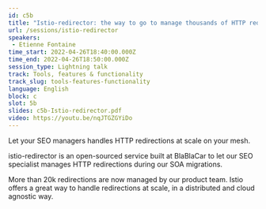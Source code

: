 ```yaml
---
id: c5b
title: "Istio-redirector: the way to go to manage thousands of HTTP redirections"
url: /sessions/istio-redirector
speakers:
 - Etienne Fontaine
time_start: 2022-04-26T18:40:00.000Z
time_end: 2022-04-26T18:50:00.000Z
session_type: Lightning talk
track: Tools, features & functionality
track_slug: tools-features-functionality
language: English
block: c
slot: 5b
slides: c5b-Istio-redirector.pdf
video: https://youtu.be/nqJTGZGYiDo
---
```


Let your SEO managers handles HTTP redirections at scale on your mesh. 
 
istio-redirector is an open-sourced service built at BlaBlaCar to let our SEO specialist manages HTTP redirections during our SOA migrations.
 
More than 20k redirections are now managed by our product team. Istio offers a great way to handle redirections at scale, in a distributed and cloud agnostic way.